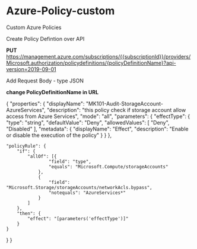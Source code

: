 # Azure-Policy-custom
Custom Azure Policies

Create Policy Defintion over API

**PUT** https://management.azure.com/subscriptions/{{subscriptionId}}/providers/Microsoft.authorization/policydefinitions/{policyDefinitionName}?api-version=2019-09-01



Add Request Body - type JSON

**change PolicyDefinitionName in URL**


{
    "properties": {
        "displayName": "MK101-Audit-StorageAccount-AzureServices",
        "description": "this policy check if storage account allow access from Azure Services",
        "mode": "all",
        "parameters": {
                    "effectType": {
                    "type": "string",
                    "defaultValue": "Deny",
                    "allowedValues": [
                        "Deny",
                        "Disabled"
                    ],
                    "metadata": {
                        "displayName": "Effect",
                        "description": "Enable or disable the execution of the policy"
                    }
                }
            },
    
    "policyRule": {
        "if": {
            "allOf": [{
                    "field": "type",
                    "equals": "Microsoft.Compute/storageAccounts"
                },
                {
                    "field": "Microsoft.Storage/storageAccounts/networkAcls.bypass",
                    "notequals": "AzureServices*"
                }
            ]
        },
        "then": {
            "effect": "[parameters('effectType')]"
        }
    }
}
} 

